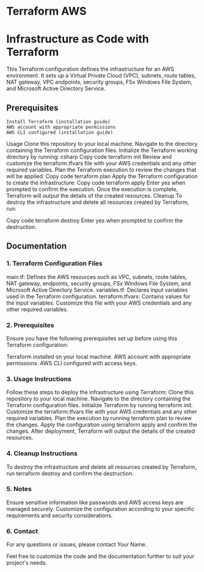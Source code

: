 # Terraform AWS

# Infrastructure as Code with Terraform
This Terraform configuration defines the infrastructure for an AWS environment. It sets up a Virtual Private Cloud (VPC), subnets, route tables, NAT gateway, VPC endpoints, security groups, FSx Windows File System, and Microsoft Active Directory Service.

## Prerequisites
    Install Terraform (installation guide)
    AWS account with appropriate permissions
    AWS CLI configured (installation guide)
Usage
Clone this repository to your local machine.
Navigate to the directory containing the Terraform configuration files.
Initialize the Terraform working directory by running:
csharp
Copy code
terraform init
Review and customize the terraform.tfvars file with your AWS credentials and any other required variables.
Plan the Terraform execution to review the changes that will be applied:
Copy code
terraform plan
Apply the Terraform configuration to create the infrastructure:
Copy code
terraform apply
Enter yes when prompted to confirm the execution.
Once the execution is complete, Terraform will output the details of the created resources.
Cleanup
To destroy the infrastructure and delete all resources created by Terraform, run:

Copy code
terraform destroy
Enter yes when prompted to confirm the destruction.

## Documentation

### 1. Terraform Configuration Files
main.tf: Defines the AWS resources such as VPC, subnets, route tables, NAT gateway, endpoints, security groups, FSx Windows File System, and Microsoft Active Directory Service.
variables.tf: Declares input variables used in the Terraform configuration.
terraform.tfvars: Contains values for the input variables. Customize this file with your AWS credentials and any other required variables.
### 2. Prerequisites
Ensure you have the following prerequisites set up before using this Terraform configuration:

Terraform installed on your local machine.
AWS account with appropriate permissions.
AWS CLI configured with access keys.

### 3. Usage Instructions
Follow these steps to deploy the infrastructure using Terraform:
Clone this repository to your local machine.
Navigate to the directory containing the Terraform configuration files.
Initialize Terraform by running terraform init.
Customize the terraform.tfvars file with your AWS credentials and any other required variables.
Plan the execution by running terraform plan to review the changes.
Apply the configuration using terraform apply and confirm the changes.
After deployment, Terraform will output the details of the created resources.

### 4. Cleanup Instructions
To destroy the infrastructure and delete all resources created by Terraform, run terraform destroy and confirm the destruction.

### 5. Notes
Ensure sensitive information like passwords and AWS access keys are managed securely.
Customize the configuration according to your specific requirements and security considerations.

### 6. Contact
For any questions or issues, please contact Your Name.

Feel free to customize the code and the documentation further to suit your project's needs.